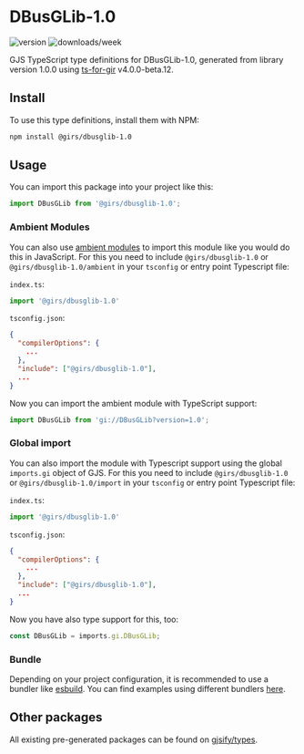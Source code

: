 
# DBusGLib-1.0

![version](https://img.shields.io/npm/v/@girs/dbusglib-1.0)
![downloads/week](https://img.shields.io/npm/dw/@girs/dbusglib-1.0)


GJS TypeScript type definitions for DBusGLib-1.0, generated from library version 1.0.0 using [ts-for-gir](https://github.com/gjsify/ts-for-gir) v4.0.0-beta.12.


## Install

To use this type definitions, install them with NPM:
```bash
npm install @girs/dbusglib-1.0
```

## Usage

You can import this package into your project like this:
```ts
import DBusGLib from '@girs/dbusglib-1.0';
```

### Ambient Modules

You can also use [ambient modules](https://github.com/gjsify/ts-for-gir/tree/main/packages/cli#ambient-modules) to import this module like you would do this in JavaScript.
For this you need to include `@girs/dbusglib-1.0` or `@girs/dbusglib-1.0/ambient` in your `tsconfig` or entry point Typescript file:

`index.ts`:
```ts
import '@girs/dbusglib-1.0'
```

`tsconfig.json`:
```json
{
  "compilerOptions": {
    ...
  },
  "include": ["@girs/dbusglib-1.0"],
  ...
}
```

Now you can import the ambient module with TypeScript support: 

```ts
import DBusGLib from 'gi://DBusGLib?version=1.0';
```

### Global import

You can also import the module with Typescript support using the global `imports.gi` object of GJS.
For this you need to include `@girs/dbusglib-1.0` or `@girs/dbusglib-1.0/import` in your `tsconfig` or entry point Typescript file:

`index.ts`:
```ts
import '@girs/dbusglib-1.0'
```

`tsconfig.json`:
```json
{
  "compilerOptions": {
    ...
  },
  "include": ["@girs/dbusglib-1.0"],
  ...
}
```

Now you have also type support for this, too:

```ts
const DBusGLib = imports.gi.DBusGLib;
```

### Bundle

Depending on your project configuration, it is recommended to use a bundler like [esbuild](https://esbuild.github.io/). You can find examples using different bundlers [here](https://github.com/gjsify/ts-for-gir/tree/main/examples).

## Other packages

All existing pre-generated packages can be found on [gjsify/types](https://github.com/gjsify/types).

